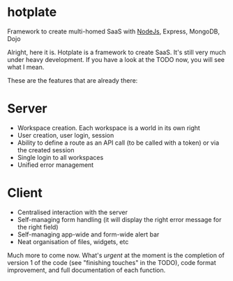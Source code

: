 hotplate
========

Framework to create multi-homed SaaS with [NodeJs](http://nodejs.org), Express, MongoDB, Dojo

Alright, here it is. Hotplate is a framework to create SaaS. It's still very much under heavy development. If you have a look at the TODO now, you will see what I mean.

These are the features that are already there:

Server
======

* Workspace creation. Each workspace is a world in its own right
* User creation, user login, session
* Ability to define a route as an API call (to be called with a token) or via the created session
* Single login to all workspaces
* Unified error management

Client
======
* Centralised interaction with the server
* Self-managing form handling (it will display the right error message for the right field)
* Self-managing app-wide and form-wide alert bar
* Neat organisation of files, widgets, etc

Much more to come now.
What's _urgent_ at the moment is the completion of version 1 of the code (see "finishing touches" in the TODO), code format improvement, and full documentation of each function.


